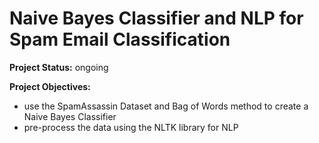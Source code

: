 # Naive Bayes Classifier and NLP for Spam Email Classification

__Project Status:__ ongoing

__Project Objectives:__  
- use the SpamAssassin Dataset and Bag of Words method to create a Naive Bayes Classifier  
- pre-process the data using the NLTK library for NLP

 


